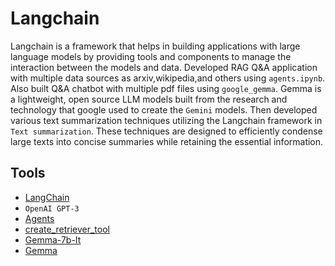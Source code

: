 # Langchain

Langchain is a framework that helps in building applications with large language models by providing tools and components to manage the interaction between the models and data.
Developed RAG Q&A application with multiple data sources as arxiv,wikipedia,and others using `agents.ipynb`. Also built Q&A chatbot with multiple pdf files using `google_gemma`. Gemma is a lightweight, open source LLM models built from the research and technology that google used to create the `Gemini` models. Then developed various text summarization techniques utilizing the Langchain framework in `Text summarization`. These techniques are designed to efficiently condense large texts into concise summaries while retaining the essential information.


## Tools 
* [LangChain](https://www.langchain.com/)
* `OpenAI GPT-3`
* [Agents](https://python.langchain.com/v0.1/docs/modules/agents/)
* [create_retriever_tool](https://api.python.langchain.com/en/latest/tools/langchain.tools.retriever.create_retriever_tool.html)
* [Gemma-7b-It](https://blog.google/technology/developers/gemma-open-models/)
* [Gemma](https://groq.com/)
